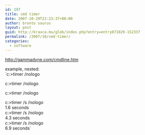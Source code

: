 ```yaml
---
id: 197
title: cmd timer
date: 2007-10-29T22:23:37+00:00
author: bronto saurus
layout: post
guid: http://kravca.mu/glob/index.php?entry=entry071029-152337
permalink: /2007/10/cmd-timer/
categories:
  - software
---
```

<a href="http://gammadyne.com/cmdline.htm" target="_blank" >http://gammadyne.com/cmdline.htm</a>

example, nested:  
`c:>timer /nologo</p>
<p>c:>timer /nologo</p>
<p>c:>timer /nologo</p>
<p>c:>timer /s /nologo<br />1.6 seconds<br />c:>timer /s /nologo<br />4.3 seconds<br />c:>timer /s /nologo<br />6.9 seconds`